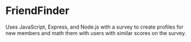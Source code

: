 # FriendFinder
Uses JavaScript, Express, and Node.js with a survey to create profiles for new members and math them with users with similar scores on the survey.

